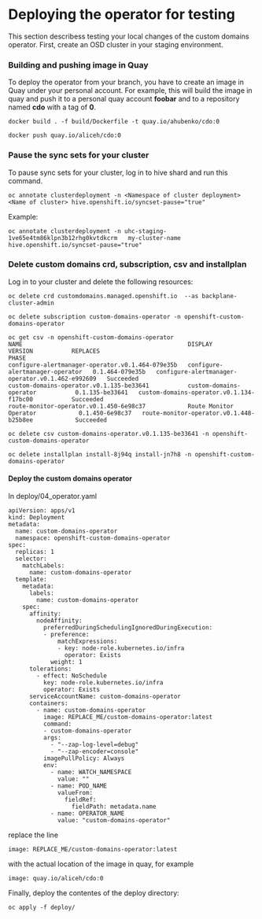 # Deploying the operator for testing

This section describess testing your local changes of the custom domains operator. 
First, create an OSD cluster in your staging environment.


### Building and pushing image in Quay

To deploy the operator from your branch, you have to create an image in Quay under your personal account. For example, this will build the image in quay and push it to a personal quay account **foobar** and to a repository named **cdo**  with a tag of **0**.

```
docker build . -f build/Dockerfile -t quay.io/ahubenko/cdo:0
```

```
docker push quay.io/aliceh/cdo:0 
```

### Pause the sync sets for your cluster

To pause sync sets for your cluster, log in to hive shard and run this command.

```
oc annotate clusterdeployment -n <Namespace of cluster deployment>  <Name of cluster> hive.openshift.io/syncset-pause="true"
```
Example:

```
oc annotate clusterdeployment -n uhc-staging-1ve65e4tm86klpn3b12rhg0kvtdkcrm   my-cluster-name hive.openshift.io/syncset-pause="true"
```
### Delete custom domains crd, subscription, csv and installplan

Log in to your cluster and delete the following resources:


```
oc delete crd customdomains.managed.openshift.io  --as backplane-cluster-admin
```

```
oc delete subscription custom-domains-operator -n openshift-custom-domains-operator                                             
```

```
oc get csv -n openshift-custom-domains-operator        
NAME                                               DISPLAY                           VERSION           REPLACES                                           PHASE
configure-alertmanager-operator.v0.1.464-079e35b   configure-alertmanager-operator   0.1.464-079e35b   configure-alertmanager-operator.v0.1.462-e992609   Succeeded
custom-domains-operator.v0.1.135-be33641           custom-domains-operator           0.1.135-be33641   custom-domains-operator.v0.1.134-f17bc00           Succeeded
route-monitor-operator.v0.1.450-6e98c37            Route Monitor Operator            0.1.450-6e98c37   route-monitor-operator.v0.1.448-b25b8ee            Succeeded

oc delete csv custom-domains-operator.v0.1.135-be33641 -n openshift-custom-domains-operator        
```

```
oc delete installplan install-8j94q install-jn7h8 -n openshift-custom-domains-operator 
```

#### Deploy the custom domains operator

In deploy/04_operator.yaml 
```
apiVersion: apps/v1
kind: Deployment
metadata:
  name: custom-domains-operator
  namespace: openshift-custom-domains-operator
spec:
  replicas: 1
  selector:
    matchLabels:
      name: custom-domains-operator
  template:
    metadata:
      labels:
        name: custom-domains-operator
    spec:
      affinity:
        nodeAffinity:
          preferredDuringSchedulingIgnoredDuringExecution:
          - preference:
              matchExpressions:
              - key: node-role.kubernetes.io/infra
                operator: Exists
            weight: 1
      tolerations:
        - effect: NoSchedule
          key: node-role.kubernetes.io/infra
          operator: Exists
      serviceAccountName: custom-domains-operator
      containers:
        - name: custom-domains-operator
          image: REPLACE_ME/custom-domains-operator:latest
          command:
          - custom-domains-operator
          args:
            - "--zap-log-level=debug"
            - "--zap-encoder=console"
          imagePullPolicy: Always
          env:
            - name: WATCH_NAMESPACE
              value: ""
            - name: POD_NAME
              valueFrom:
                fieldRef:
                  fieldPath: metadata.name
            - name: OPERATOR_NAME
              value: "custom-domains-operator"
```
replace the line 

```
image: REPLACE_ME/custom-domains-operator:latest
```
with the actual location of the image in quay, for example

```
image: quay.io/aliceh/cdo:0
```
Finally, deploy the contentes of the deploy directory:
```
oc apply -f deploy/
```




